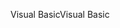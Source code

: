 <span data-ttu-id="51c2f-101">Visual Basic</span><span class="sxs-lookup"><span data-stu-id="51c2f-101">Visual Basic</span></span>